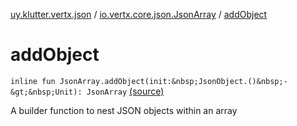 [uy.klutter.vertx.json](../index.md) / [io.vertx.core.json.JsonArray](index.md) / [addObject](.)


# addObject
`inline fun JsonArray.addObject(init:&nbsp;JsonObject.()&nbsp;-&gt;&nbsp;Unit): JsonArray` [(source)](https://github.com/kohesive/klutter/blob/master/vertx3-jdk8/src/main/kotlin/uy/klutter/vertx/json/VertxJson.kt#L98)

A builder function to nest JSON objects within an array


